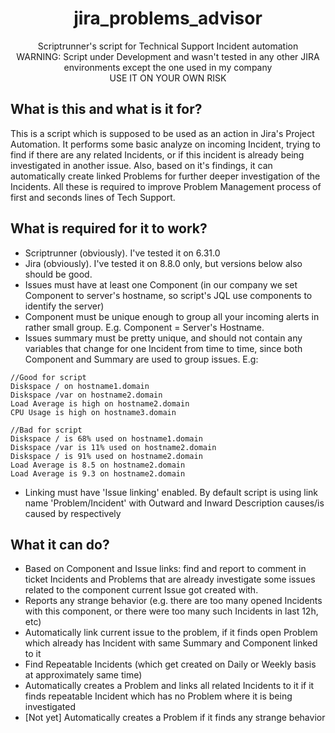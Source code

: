 <h1 align="center">jira_problems_advisor</h1>

<div align="center">Scriptrunner's script for Technical Support Incident automation</div>

<div align="center">WARNING: Script under Development and wasn't tested in any other JIRA environments except the one used in my company</div>
<div align="center">USE IT ON YOUR OWN RISK</div>

## What is this and what is it for?️

This is a script which is supposed to be used as an action in Jira's Project Automation.
It performs some basic analyze on incoming Incident, trying to find if there are any related Incidents, or if this incident is already being investigated in another issue.
Also, based on it's findings, it can automatically create linked Problems for further deeper investigation of the Incidents.
All these is required to improve Problem Management process of first and seconds lines of Tech Support.

## What is required for it to work?

- Scriptrunner (obviously). I've tested it on 6.31.0
- Jira (obviously). I've tested it on 8.8.0 only, but versions below also should be good.
- Issues must have at least one Component (in our company we set Component to server's hostname, so script's JQL use components to identify the server)
- Component must be unique enough to group all your incoming alerts in rather small group. E.g. Component = Server's Hostname.
- Issues summary must be pretty unique, and should not contain any variables that change for one Incident from time to time, since both Component and Summary are used to group issues. E.g:

```
//Good for script
Diskspace / on hostname1.domain
Diskspace /var on hostname2.domain
Load Average is high on hostname2.domain
CPU Usage is high on hostname3.domain
```

```
//Bad for script
Diskspace / is 68% used on hostname1.domain
Diskspace /var is 11% used on hostname2.domain
Diskspace / is 91% used on hostname2.domain
Load Average is 8.5 on hostname2.domain
Load Average is 9.3 on hostname2.domain
```
- Linking must have 'Issue linking' enabled. By default script is using link name 'Problem/Incident' with Outward and Inward Description causes/is caused by respectively

## What it can do?

- Based on Component and Issue links: find and report to comment in ticket Incidents and Problems that are already investigate some issues related to the component current Issue got created with.
- Reports any strange behavior (e.g. there are too many opened Incidents with this component, or there were too many such Incidents in last 12h, etc)
- Automatically link current issue to the problem, if it finds open Problem which already has Incident with same Summary and Component linked to it
- Find Repeatable Incidents (which get created on Daily or Weekly basis at approximately same time)
- Automatically creates a Problem and links all related Incidents to it if it finds repeatable Incident which has no Problem where it is being investigated
- [Not yet] Automatically creates a Problem if it finds any strange behavior


